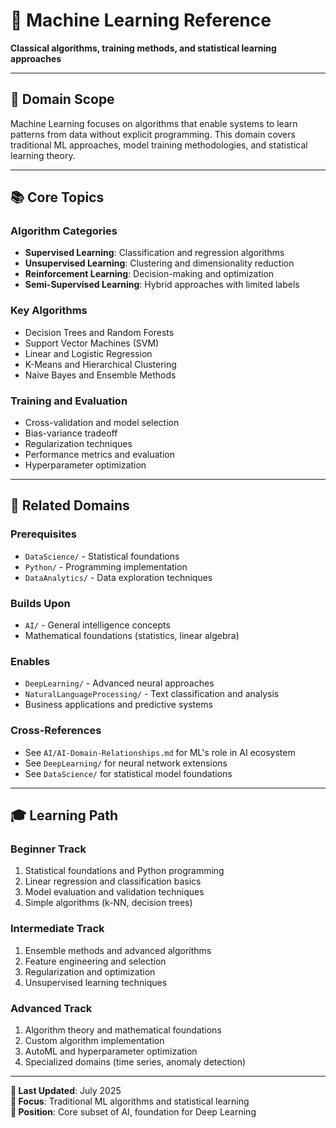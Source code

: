 # 🤖 Machine Learning Reference

**Classical algorithms, training methods, and statistical learning approaches**

---

## 🎯 Domain Scope

Machine Learning focuses on algorithms that enable systems to learn patterns from data without explicit programming. This domain covers traditional ML approaches, model training methodologies, and statistical learning theory.

---

## 📚 Core Topics

### **Algorithm Categories**

- **Supervised Learning**: Classification and regression algorithms
- **Unsupervised Learning**: Clustering and dimensionality reduction
- **Reinforcement Learning**: Decision-making and optimization
- **Semi-Supervised Learning**: Hybrid approaches with limited labels

### **Key Algorithms**

- Decision Trees and Random Forests
- Support Vector Machines (SVM)
- Linear and Logistic Regression
- K-Means and Hierarchical Clustering
- Naive Bayes and Ensemble Methods

### **Training and Evaluation**

- Cross-validation and model selection
- Bias-variance tradeoff
- Regularization techniques
- Performance metrics and evaluation
- Hyperparameter optimization

---

## 🔗 Related Domains

### **Prerequisites**

- `DataScience/` - Statistical foundations
- `Python/` - Programming implementation
- `DataAnalytics/` - Data exploration techniques

### **Builds Upon**

- `AI/` - General intelligence concepts
- Mathematical foundations (statistics, linear algebra)

### **Enables**

- `DeepLearning/` - Advanced neural approaches
- `NaturalLanguageProcessing/` - Text classification and analysis
- Business applications and predictive systems

### **Cross-References**

- See `AI/AI-Domain-Relationships.md` for ML's role in AI ecosystem
- See `DeepLearning/` for neural network extensions
- See `DataScience/` for statistical model foundations

---

## 🎓 Learning Path

### **Beginner Track**

1. Statistical foundations and Python programming
2. Linear regression and classification basics
3. Model evaluation and validation techniques
4. Simple algorithms (k-NN, decision trees)

### **Intermediate Track**

1. Ensemble methods and advanced algorithms
2. Feature engineering and selection
3. Regularization and optimization
4. Unsupervised learning techniques

### **Advanced Track**

1. Algorithm theory and mathematical foundations
2. Custom algorithm implementation
3. AutoML and hyperparameter optimization
4. Specialized domains (time series, anomaly detection)

---

**📅 Last Updated**: July 2025  
**🎯 Focus**: Traditional ML algorithms and statistical learning  
**📍 Position**: Core subset of AI, foundation for Deep Learning
